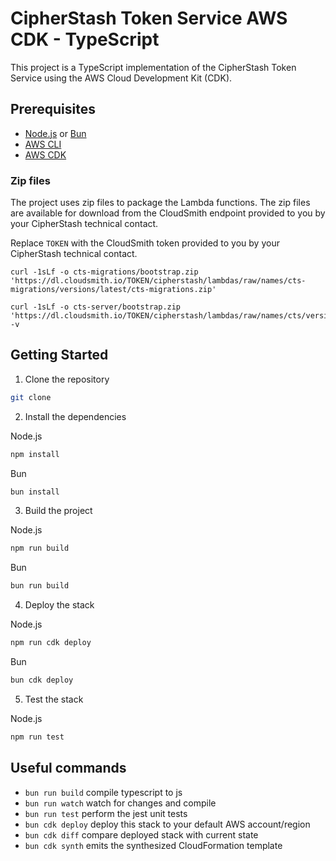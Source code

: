 # CipherStash Token Service AWS CDK - TypeScript

This project is a TypeScript implementation of the CipherStash Token Service using the AWS Cloud Development Kit (CDK).

## Prerequisites

- [Node.js](https://nodejs.org/en/download/) or [Bun](https://bun.sh/)
- [AWS CLI](https://docs.aws.amazon.com/cli/latest/userguide/cli-chap-install.html)
- [AWS CDK](https://docs.aws.amazon.com/cdk/latest/guide/getting_started.html)

### Zip files

The project uses zip files to package the Lambda functions. The zip files are available for download from the CloudSmith endpoint provided to you by your CipherStash technical contact.

Replace `TOKEN` with the CloudSmith token provided to you by your CipherStash technical contact.

```
curl -1sLf -o cts-migrations/bootstrap.zip 'https://dl.cloudsmith.io/TOKEN/cipherstash/lambdas/raw/names/cts-migrations/versions/latest/cts-migrations.zip'
```

```
curl -1sLf -o cts-server/bootstrap.zip 'https://dl.cloudsmith.io/TOKEN/cipherstash/lambdas/raw/names/cts/versions/latest/cts.zip' -v
```

## Getting Started

1. Clone the repository

```bash
git clone
```

2. Install the dependencies

Node.js

```bash
npm install
```

Bun

```bash
bun install
```

3. Build the project

Node.js

```bash
npm run build
```

Bun

```bash
bun run build
```

4. Deploy the stack

Node.js

```bash
npm run cdk deploy
```

Bun

```bash
bun cdk deploy
```

5. Test the stack

Node.js

```bash
npm run test
```

## Useful commands

- `bun run build` compile typescript to js
- `bun run watch` watch for changes and compile
- `bun run test` perform the jest unit tests
- `bun cdk deploy` deploy this stack to your default AWS account/region
- `bun cdk diff` compare deployed stack with current state
- `bun cdk synth` emits the synthesized CloudFormation template
